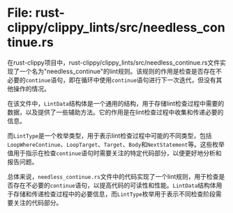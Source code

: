 # File: rust-clippy/clippy_lints/src/needless_continue.rs

在rust-clippy项目中，rust-clippy/clippy_lints/src/needless_continue.rs文件实现了一个名为"needless_continue"的lint规则。该规则的作用是检查是否存在不必要的`continue`语句，即在循环中使用`continue`语句进行下一次迭代，但没有其他操作的情况。

在该文件中，`LintData`结构体是一个通用的结构，用于存储lint检查过程中需要的数据，以及提供了一些辅助方法。它的作用是在lint检查过程中收集和传递必要的信息。

而`LintType`是一个枚举类型，用于表示lint检查过程中可能的不同类型，包括`LoopWhereContinue`、`LoopTarget`、`Target`、`Body`和`NextStatement`等。这些枚举值用于指示在检查`continue`语句时需要关注的特定代码部分，以便更好地分析和报告问题。

总体来说，`needless_continue.rs`文件中的代码实现了一个lint规则，用于检查是否存在不必要的`continue`语句，以提高代码的可读性和性能。`LintData`结构体用于存储和传递检查过程中的必要信息，而`LintType`枚举用于表示不同检查阶段需要关注的代码部分。

